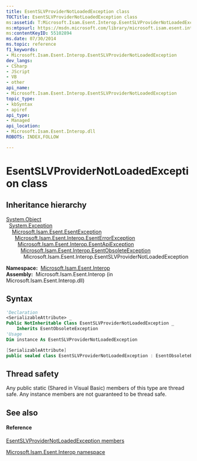 ```yaml
---
title: EsentSLVProviderNotLoadedException class
TOCTitle: EsentSLVProviderNotLoadedException class
ms:assetid: T:Microsoft.Isam.Esent.Interop.EsentSLVProviderNotLoadedException
ms:mtpsurl: https://msdn.microsoft.com/library/microsoft.isam.esent.interop.esentslvprovidernotloadedexception(v=EXCHG.10)
ms:contentKeyID: 55102894
ms.date: 07/30/2014
ms.topic: reference
f1_keywords:
- Microsoft.Isam.Esent.Interop.EsentSLVProviderNotLoadedException
dev_langs:
- CSharp
- JScript
- VB
- other
api_name: 
- Microsoft.Isam.Esent.Interop.EsentSLVProviderNotLoadedException
topic_type: 
- kbSyntax
- apiref
api_type: 
- Managed
api_location: 
- Microsoft.Isam.Esent.Interop.dll
ROBOTS: INDEX,FOLLOW

---
```


# EsentSLVProviderNotLoadedException class

## Inheritance hierarchy

[System.Object](https://docs.microsoft.com/dotnet/api/system.object?redirectedfrom=MSDN)  
  [System.Exception](https://docs.microsoft.com/dotnet/api/system.exception?redirectedfrom=MSDN)  
    [Microsoft.Isam.Esent.EsentException](dn292088\(v=exchg.10\).md)  
      [Microsoft.Isam.Esent.Interop.EsentErrorException](dn274314\(v=exchg.10\).md)  
        [Microsoft.Isam.Esent.Interop.EsentApiException](dn334231\(v=exchg.10\).md)  
          [Microsoft.Isam.Esent.Interop.EsentObsoleteException](dn319668\(v=exchg.10\).md)  
            Microsoft.Isam.Esent.Interop.EsentSLVProviderNotLoadedException  

**Namespace:**  [Microsoft.Isam.Esent.Interop](hh596136\(v=exchg.10\).md)  
**Assembly:**  Microsoft.Isam.Esent.Interop (in Microsoft.Isam.Esent.Interop.dll)

## Syntax

``` vb
'Declaration
<SerializableAttribute> _
Public NotInheritable Class EsentSLVProviderNotLoadedException _
    Inherits EsentObsoleteException
'Usage
Dim instance As EsentSLVProviderNotLoadedException
```

``` csharp
[SerializableAttribute]
public sealed class EsentSLVProviderNotLoadedException : EsentObsoleteException
```

## Thread safety

Any public static (Shared in Visual Basic) members of this type are thread safe. Any instance members are not guaranteed to be thread safe.

## See also

#### Reference

[EsentSLVProviderNotLoadedException members](dn350739\(v=exchg.10\).md)

[Microsoft.Isam.Esent.Interop namespace](hh596136\(v=exchg.10\).md)

